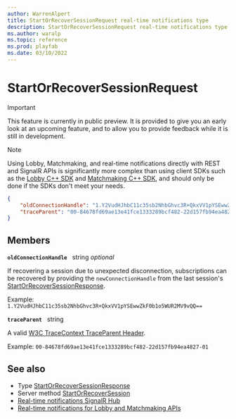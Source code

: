 ```yaml
---
author: WarrenAlpert
title: StartOrRecoverSessionRequest real-time notifications type
description: StartOrRecoverSessionRequest real-time notifications type
ms.author: waralp
ms.topic: reference
ms.prod: playfab
ms.date: 03/10/2022
---
```


# StartOrRecoverSessionRequest

> [!IMPORTANT]
> This feature is currently in public preview. It is provided to give you an
> early look at an upcoming feature, and to allow you to provide feedback while
> it is still in development.

> [!NOTE]
> Using Lobby, Matchmaking, and real-time notifications directly with REST and
> SignalR APIs is significantly more complex than using client SDKs such as the
> [Lobby C++
> SDK](../../multiplayer/lobby/playfabmultiplayerreference-cpp/pflobby/pflobby_members.md)
> and [Matchmaking C++
> SDK](../../multiplayer/lobby/playfabmultiplayerreference-cpp/pfmatchmaking/pfmatchmaking_members.md),
> and should only be done if the SDKs don't meet your needs.

```json
{
    "oldConnectionHandle": "1.Y2VudHJhbC11c35sb2NhbGhvc3R+QkxVV1pYSEwwZkF0b1o5WUR2MV9vQQ==",
    "traceParent": "00-84678fd69ae13e41fce1333289bcf482-22d157fb94ea4827-01"
}
```

## Members

**`oldConnectionHandle`** &nbsp; string *optional*

If recovering a session due to unexpected disconnection, subscriptions can be
recovered by providing the `newConnectionHandle` from the last session's
[StartOrRecoverSessionResponse](start-or-recover-session-response.md).

Example: `1.Y2VudHJhbC11c35sb2NhbGhvc3R+QkxVV1pYSEwwZkF0b1o5WUR2MV9vQQ==`

**`traceParent`** &nbsp; string

A valid [W3C TraceContext TraceParent
Header](https://www.w3.org/TR/trace-context/#traceparent-header).

Example: `00-84678fd69ae13e41fce1333289bcf482-22d157fb94ea4827-01`

## See also

- Type [StartOrRecoverSessionResponse](start-or-recover-session-response.md)
- Server method
  [StartOrRecoverSession](../server-methods/start-or-recover-session.md)
- [Real-time notifications SignalR Hub](../signalr-hub.md)
- [Real-time notifications for Lobby and Matchmaking APIs](../overview.md)
